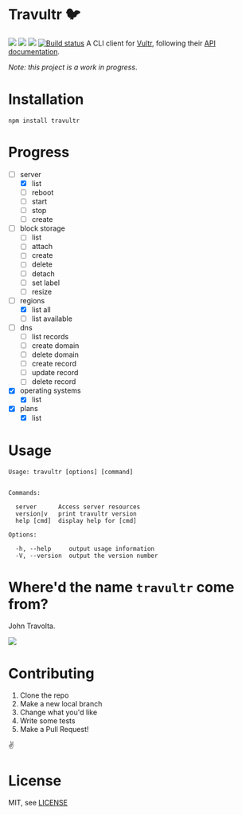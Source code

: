 # Travultr 🐦
[![](https://img.shields.io/npm/v/travultr.svg?maxAge=2592000)](https://npmjs.com/travultr) [![](https://img.shields.io/npm/dm/travultr.svg?maxAge=2592000)](https://npmjs.com/travultr) [![](https://img.shields.io/npm/l/express.svg?maxAge=2592000)](./LICENSE) [![Build status](https://badge.buildkite.com/d339a43f0f35b9a705c81cbe96d7b9f7c17c03991dfe0b49b4.svg)](https://buildkite.com/open-source/travultr)
A CLI client for [Vultr](https://vultr.com), following their [API documentation](https://www.vultr.com/api/).

*Note: this project is a work in progress*.

# Installation
```
npm install travultr
```

# Progress
* [ ] server
  * [x] list
  * [ ] reboot
  * [ ] start
  * [ ] stop
  * [ ] create
* [ ] block storage
  * [ ] list
  * [ ] attach
  * [ ] create
  * [ ] delete
  * [ ] detach
  * [ ] set label
  * [ ] resize
* [ ] regions
  * [x] list all
  * [ ] list available
* [ ] dns
  * [ ] list records
  * [ ] create domain
  * [ ] delete domain
  * [ ] create record
  * [ ] update record
  * [ ] delete record
* [x] operating systems
  * [x] list
* [x] plans
  * [x] list

# Usage
```
Usage: travultr [options] [command]


Commands:

  server      Access server resources
  version|v   print travultr version
  help [cmd]  display help for [cmd]

Options:

  -h, --help     output usage information
  -V, --version  output the version number
```

# Where'd the name `travultr` come from?
John Travolta.

![](https://gif.now.sh/john%20travolta/TA5UdQTc3NVKg)

# Contributing
1. Clone the repo
2. Make a new local branch
3. Change what you'd like
4. Write some tests
5. Make a Pull Request!

✌️

# License
MIT, see [LICENSE](./LICENSE)
